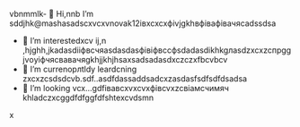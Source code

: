 vbnmmlk- 👋 Hi,nnb I’m sddjhk@mashasadscxvcxvnovak12івxcxcxфіvjgkhвфівафівачясadssdsa
- 👀 I’m interestedxcv ij,n ,hjghh,jkadasdііфвсчяasdasdasфівіфвccфsdadasdіkhkgлasdzxcxzcпрggjvоyіфчясвавачяgkhjjkhjhsaxsadsadasdxczczxfbcvbcv
- 🌱 I’m currenорлtldy leardcning zxcxzcsdsdcvb.sdf..asdfdassaddsadcxzasdasfsdfsdfdsadsa
- 💞️ I’m looking vcx...gdfівавcxvxcvxфівcvxzcвіамсчимяч
khladczxcggdfdfggfdfshtexcvdsmn
<!---cxzgfdfsdvfvcxv
mashanovak12/mashanovak12 is a ✨ special cv✨ repository because its `README.md` (this file) appears on your GitHub profile.
You can click the Praseview link to take a look at your chancxzcges.xzcxzczxc
--->x
